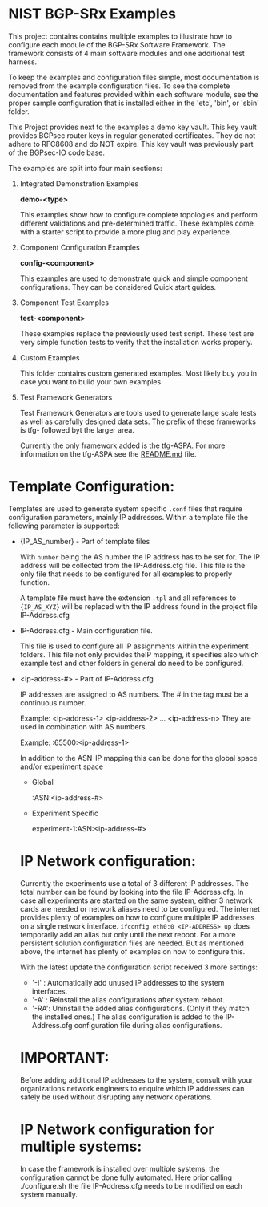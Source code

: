 NIST BGP-SRx Examples
=====================

This project contains contains multiple examples to illustrate how
to configure each module of the BGP-SRx Software Framework.
The framework consists of 4 main software modules and one additional
test harness.

To keep the examples and configuration files simple, most documentation is
removed from the example configuration files. To see the complete 
documentation and features provided within each software module, see the 
proper sample configuration that is installed either in the 'etc', 'bin', 
or 'sbin' folder.

This Project provides next to the examples a demo key vault. This key vault 
provides BGPsec router keys in regular generated certificates. They do not 
adhere to RFC8608 and do NOT expire. This key vault was previously part of 
the BGPsec-IO code base.

The examples are split into four main sections:

1)  Integrated Demonstration Examples

    **demo-\<type\>**

    This examples show how to configure complete topologies and perform 
    different validations and pre-determined traffic. 
    These examples come with a starter script to provide a more plug and 
    play experience.

2)  Component Configuration Examples

    **config-\<component\>**

    This examples are used to demonstrate quick and simple component 
    configurations. They can be considered Quick start guides.

3)  Component Test Examples

    **test-\<component\>**

    These examples replace the previously used test script. These test 
    are very simple function tests to verify that the installation works 
    properly.

4)  Custom Examples

    This folder contains custom generated examples. Most likely buy you in
    case you want to build your own examples.

5) Test Framework Generators

    Test Framework Generators are tools used to generate large scale tests
    as well as carefully designed data sets. The prefix of these frameworks
    is tfg- followed byt the larger area.
    
    Currently the only framework added is the tfg-ASPA. For more information
    on the tfg-ASPA see the [README.md](tfg-aspa/README.md) file.

Template Configuration:
=======================

Templates are used to generate system specific ```.conf``` files that require
configuration parameters, mainly IP addresses. Within a template file the 
following parameter is supported:

* {IP_AS_number} - Part of template files

  With ```number``` being the AS number the IP address has to be set for. The
  IP address will be collected from the IP-Address.cfg file. This file is the
  only file that needs to be configured for all examples to properly function.

  A template file must have the extension ```.tpl``` and all references to 
  ```{IP_AS_XYZ}``` will be replaced with the IP address found in the project
  file IP-Address.cfg

* IP-Address.cfg - Main configuration file.

  This file is used to configure all IP assignments within the experiment 
  folders.
  This file not only provides theIP mapping, it specifies also which example test 
  and other folders in general do need to be configured.

* \<ip-address-#\> - Part of IP-Address.cfg

  IP addresses are assigned to AS numbers. The # in the tag must be a continuous number.

  Example: \<ip-address-1\> \<ip-address-2\> ... \<ip-address-n\>
  They are used in combination with AS numbers.

  Example: :65500:\<ip-address-1\>

  In addition to the ASN-IP mapping this can be done for the global space and/or experiment space
  
  * Global

    :ASN:\<ip-address-#\>

  * Experiment Specific

    experiment-1:ASN:\<ip-address-#\>
  
  IP Network configuration:
  =========================
  
  Currently the experiments use a total of 3 different IP addresses. The total number can 
  be found by looking into the file IP-Address.cfg. In case all experiments are started 
  on the same system, either 3 network cards are needed or network aliases need to be configured.
  The internet provides plenty of examples on how to configure multiple IP addresses on a single 
  network interface. ```ifconfig eth0:0 <IP-ADDRESS> up``` does temporarily add an alias but only 
  until the next reboot. 
  For a more persistent solution configuration files are needed. But as mentioned above, the internet 
  has plenty of examples on how to configure this.

  With the latest update the configuration script received 3 more settings: 
  * '-I' : Automatically add unused IP addresses to the system interfaces.
  * '-A' : Reinstall the alias configurations after system reboot.
  * '-RA': Uninstall the added alias configurations. (Only if they match the installed ones.)
  The alias configuration is added to the IP-Address.cfg configuration file during alias configurations.

  IMPORTANT: 
  ==========
  Before adding additional IP addresses to the system, consult with your organizations network engineers to enquire which IP addresses can safely be used without disrupting any network operations.

  IP Network configuration for multiple systems:
  ==============================================
  In case the framework is installed over multiple systems, the configuration cannot be done
  fully automated. Here prior calling ./configure.sh the file IP-Address.cfg needs to be
  modified on each system manually.
